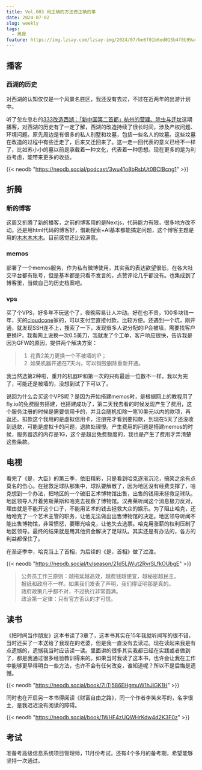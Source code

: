 ```yaml
---
title: Vol.003 用正确的方法做正确的事
date: 2024-07-02
slug: weekly
tags:
  - 周报
feature: https://img.lzsay.com/lzsay-img/2024/07/be6f01b6ed015b4f0b99a4097cdd71e6.png
---
```

## 播客

### 西湖的历史

对西湖的认知仅仅是一个风景名胜区，我还没有去过，不过在近两年的出游计划中。

听了忽左忽右的[333改造西湖：「新中国第二首都」杭州的营建、除虫与迁坟](https://www.xiaoyuzhoufm.com/episode/66715543c26e396a36a73084)这期播客，对西湖的历史有了一定了解，西湖的改造持续了很长时间，涉及产权问题、环境问题。原先周边是有很多的私人别墅和坟墓，包括一些名人的坟墓。这些坟墓在改造的过程中有些迁走了，后来又迁回来了。这一走一回代表的意义已经不一样了，比如苏小小的墓以前是承载着一种文化，代表着一种思想。现在更多的是为利益考虑，能带来更多的收益。

{{< neodb "https://neodb.social/podcast/3wu41o8bRsbUt0BCIBcng1" >}}

## 折腾

### 新的博客

这周又折腾了新的播客，之前的博客用的是Nextjs，代码能力有限，很多地方改不动。还是用html代码的博客好，借助搜索+AI基本都能搞定问题，这个博客主题是用的[木木木木木](https://immmmm.com/)。目前感觉还比较满意。

### memos

部署了一个memos服务，作为私有微博使用，其实我的表达欲望很低，在各大社交平台都有账号，但是基本都是只看不发言的，点赞评论几乎都没有。也集成到了博客里，当做自己的历史档案吧。

### vps

买了个VPS，好多年不玩这个了，夜晚容易让人冲动。好在也不贵，100多块钱一年，买的[cloudcone](https://app.cloudcone.com/?ref=11474)家的，可以支付宝直接付款，比较方便。还遇到一个坑，刚开通，就发现SSH连不上，搜索了一下，发现很多人说分配的IP会被墙，需要找客户更换IP，我看网上说换一次0.5美刀，我就发了个工单，客户响应很快，告诉我是因为GFW的原因，提供两个解决方案：

> 1. 花费2美刀更换一个不被墙的IP；  
> 2. 如果机器开通在7天内，可以销毁删除重新开通。  

我当然选第2种啦，重开的机器IP和第一次的只有最后一位数不一样，我以为完了，可能还是被墙的，没想到试了下可以了。

说回为什么会买这个VPS呢？是因为开始搭建memos时，是根据网上的教程用了fly.io的免费服务搭建，也搭建成功了，第二天我去看的时候发现产生了费用，这个服务注册的时候是需要信用卡的，并且会随机扣除一笔10美元以内的款项，再返还。扣款这个我用的是虚拟信用卡，注册完才看到要扣款，到现在5天了还没收到退款，可能是虚拟卡的问题，退款处理慢。产生费用的问题是搭建memos的时候，服务器选的内存是1G，这个是超出免费额度的，我也是产生了费用才弄清楚这些条款。

## 电视

看完了《是，大臣》的第三季，依旧精彩，只是看到哈克逐渐沉沦，搞笑之余有点莫名的伤心。在拯救足球队那集中，球队要解散了，因为地区没有经费支撑了，哈克想到一个办法，把地区的一个破旧艺术博物馆出售，出售的钱用来拯救足球队。地区领导人开着劳斯莱斯和哈克去视察了博物馆。汉弗莱听闻这个消息极力反对，理由就是不能开这个口子，不能用艺术的钱去拯救大众的娱乐。为了阻止哈克，还给哈克了一个艺术主管的职务，让他无法做出出售博物馆的决定。地区领导听闻不能出售博物馆，非常愤怒，要曝光哈克，让他失去选票。哈克用涨薪的权利压制了地区领导。最终的结果就是用其他资金解决了足球队。其实还是有办法的，各方的利益都保住了。

在圣诞季中，哈克当上了首相，为后续的《是，首相》做了过渡。

{{< neodb "https://neodb.social/tv/season/21d5LjWut2RvrSLfkOUbgE" >}}

> 公务员工作三原则：越拖延越高效，越费钱越便宜，越秘密越民主。  
> 报纸和政府不一样。如果我们发表了声明，我们得证明那是真的。  
> 政府政策几乎都不对，不过执行非常圆满。  
> 政治第一定律：只有官方否认的才可信。  

## 读书

《把时间当作朋友》这本书读了3章了，这本书其实在15年我就听闻写的很不错，当时还买了一本送给了我现在的老婆，但是我一直没有去读过。现在读起来我是有点遗憾的，遗憾我当时应该读一读。里面讲的很多其实我都已经在实践或者做到了，都是我通过很多经验教训得来的。如果当时我读了这本书，也许会让我在工作中能够更早得明白一些方法，也许不会有任何改变，谁知道呢？所以不是后悔是遗憾。

{{< neodb "https://neodb.social/book/7IiTj586EHgmuW1hJiGK1H" >}}

同时也在开启另一本书得阅读《财富自由之路》，同一个作者李笑来写的，名字很土，是我迟迟没有阅读的障碍。

{{< neodb "https://neodb.social/book/1WHF4zUQWHrKdw4d2K3F0z" >}}

## 考试

准备考高级信息系统项目管理师，11月份考试，还有4个多月的备考期，希望能够坚持一次通过。





